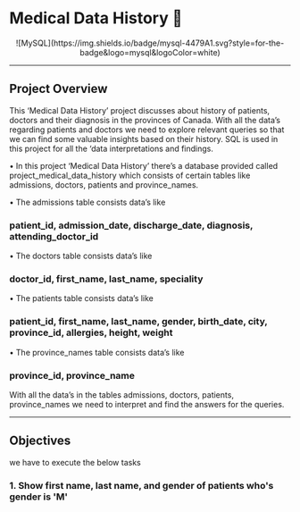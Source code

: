 # Medical Data History 🏥

<p align="center">
![MySQL](https://img.shields.io/badge/mysql-4479A1.svg?style=for-the-badge&logo=mysql&logoColor=white)
</p>

***

## Project Overview
This ‘Medical Data History’ project discusses about history of patients, doctors and their diagnosis in the provinces of Canada.
With all the data’s regarding patients and doctors we need to explore relevant queries so that we can find some valuable insights based on their history. SQL is used in this project for all the ‘data interpretations and findings.

•	In this project ‘Medical Data History’  there’s a database provided called project_medical_data_history which consists of certain tables like  admissions, doctors, patients and province_names.

•	The admissions table consists data’s like
###	patient_id, admission_date, discharge_date, diagnosis, attending_doctor_id

•	The doctors table consists data’s like
###	doctor_id, first_name, last_name, speciality

•	 The patients table consists data’s like
###	patient_id,	first_name, last_name, gender, birth_date, city, province_id, allergies, height, weight

•	The province_names table consists data’s like
### province_id, province_name

With all the data’s in the tables admissions, doctors, patients, province_names we need to interpret and find the answers for the queries.

***

## Objectives
we have to execute the below tasks

### 1. Show first name, last name, and gender of patients who's gender is 'M'